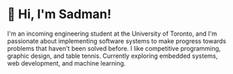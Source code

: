 # :wave: Hi, I'm Sadman!
I'm an incoming engineering student at the University of Toronto, and I'm passionate about implementing software systems to make progress towards problems that haven't been solved before. I like competitive programming, graphic design, and table tennis. Currently exploring embedded systems, web development, and machine learning.
